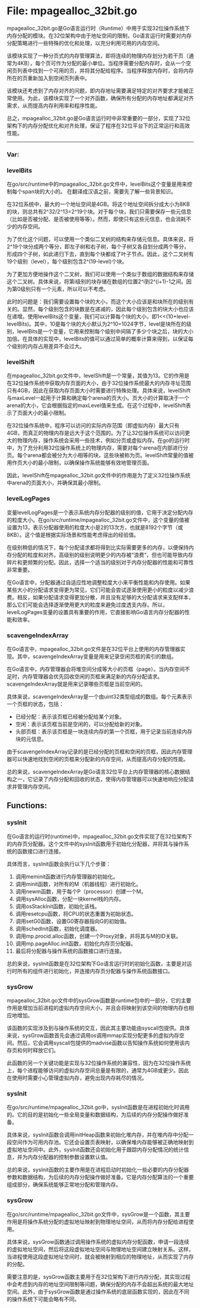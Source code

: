 # File: mpagealloc_32bit.go

mpagealloc_32bit.go是Go语言运行时（Runtime）中用于实现32位操作系统下内存分配的模块。在32位架构中由于地址空间的限制，Go语言运行时需要对内存分配策略进行一些特殊的优化和处理，以充分利用可用的内存空间。

该模块实现了一种分页式的内存管理算法，即将连续的物理内存划分为若干页（通常为4KB），每个页可作为分配的最小单位。当程序需要分配内存时，会从一个空闲页列表中找到一个可用的页，并将其分配给程序。当程序释放内存时，会将内存所在的页重新加入到空闲页列表中。

该模块还考虑到了内存对齐的问题，即内存地址需要满足特定的对齐要求才能被正常使用。为此，该模块实现了一个对齐函数，确保所有分配的内存地址都满足对齐需求，从而提高内存利用率和程序性能。

总之，mpagealloc_32bit.go是Go语言运行时中非常重要的一部分，实现了32位架构下的内存分配优化和对齐处理，保证了程序在32位平台下的正常运行和高效性能。




---

### Var:

### levelBits

在go/src/runtime中的mpagealloc_32bit.go文件中，levelBits这个变量是用来控制每个span块的大小的。 在翻译成汉语之前，需要先了解一些背景知识。

在32位系统中，最大的一个地址空间是4GB。将这个地址空间拆分成大小为8KB的块，则总共有2^32/2^13=2^19个块。对于每个块，我们只需要保存一些元信息（比如是否被分配、是否被使用等等）。然而，即使只有这些元信息，也会消耗不少的内存空间。

为了优化这个问题，可以使用一个类似二叉树的结构来存储元信息。具体来说，将2^19个块分成两个等分，即左子树和右子树，每个子树又各自划分成两个等分，形成四个子树，如此递归下去，直到每个块都成了叶子节点。因此，这个二叉树有19个级别（level），每个级别包含2^(19-level)个块。

为了更加方便地操作这个二叉树，我们可以使用一个类似于数组的数据结构来存储这个二叉树。具体来说，将第i级别的块存储在数组的位置2^i到2^(i+1)-1之间。因为第0级别只有一个元素，所以可以不考虑。

此时的问题是：我们需要设置每个块的大小，而这个大小应该是和块所在的级别有关的。显然，每个级别包含的块数是在递减的，因此每个级别包含的块大小也应该在递增。使用levelBits这个变量，我们可以计算每个块的大小，即1<<(10+level-levelBits)。其中，10是每个块的大小默认为2^10=1024字节，level是块所在的级别，levelBits是一个变量，它用来控制每个级别中间隔了多少个块之后，块的大小加倍。在具体的实现中，levelBits的值可以通过简单的概率计算来得到，以保证每个级别的内存占用差异不会过大。



### levelShift

在mpagealloc_32bit.go文件中，levelShift是一个常量，其值为13。它的作用是在32位操作系统中获取内存页面的大小，由于32位操作系统最大的内存寻址范围只有4GB，因此在获取内存页面大小时需要进行特殊处理。具体来说，levelShift与maxLevel一起用于计算和确定每个arena的页大小。页大小的计算取决于一个arena的大小，它会根据指定的maxLevel值来生成。在这个过程中，levelShift表示了页面大小的最小限制。

在32位操作系统中，程序可以访问的实际内存范围（即虚拟内存）最大只有4GB，而真正的物理内存是远大于这个范围的。为了让32位操作系统可以访问更大的物理内存，操作系统会采用一些技术，例如分页或虚拟内存。在go的运行时中，为了充分利用32位操作系统上的物理内存，需要对每个arena在内部进行分页。每个arena都会被分为大小相等的块，这些块被称为页。levelShift常量的值被用作页大小的最小限制，以确保操作系统能够有效地管理页面。

因此，levelShift在mpagealloc_32bit.go文件中的作用是为了定义32位操作系统中arena的页面大小，并确保其最小限制。



### levelLogPages

变量levelLogPages是一个表示系统内存分配器的级别的值，它用于决定分配内存的粒度大小。在go/src/runtime/mpagealloc_32bit.go文件中，这个变量的值被设置为13，表示分配器使用的粒度大小是2的13次方，也就是8192个字节（或8KB）。这个值是根据实际场景和性能考虑得出的经验值。

在级别稍低的情况下，每个分配请求都将得到比实际需要更多的内存，以便保持内存分配的粒度和对齐。高级别的级别说明更少的内存被“浪费”，但也可能导致内存碎片和更频繁的分配。因此，选择一个适当的级别对于内存分配器的性能和可靠性非常重要。

在Go语言中，分配器通过自适应性地调整粒度大小来平衡性能和内存使用。如果某些大小的分配请求变得更为常见，它们可能会尝试逐渐使用更小的粒度以减少浪费。相反，如果分配请求变得更加分散，并且没有足够的大分配请求来支配样本，那么它们可能会选择逐渐使用更大的粒度来避免过度透支内存。所以，levelLogPages变量的设置具有重要的作用，它直接影响Go语言内存分配器的性能和效率。



### scavengeIndexArray

在Go语言中，mpagealloc_32bit.go文件是在32位平台上使用的内存管理器实现。其中，scavengeIndexArray变量是用来记录空闲页框的索引的数组。

在Go语言中，内存管理器会将堆空间分成等大小的页框（page）。当内存空间不足时，内存管理器会优先回收空闲的页框来满足新的内存分配请求。scavengeIndexArray就是用来记录哪些页框是当前空闲的。

具体来说，scavengeIndexArray是一个由uint32类型组成的数组。每个元素表示一个页框的状态，包括：

- 已经分配：表示该页框已经被分配给某个对象。
- 空闲：表示该页框当前是空闲的，可以分配给新的对象。
- 头部页框：表示该页框是一块连续内存的第一个页框，用于记录当前连续内存块的元信息。

由于scavengeIndexArray记录的是已经分配的页框和空闲的页框，因此内存管理器可以快速地找到空闲的页框来分配新的内存空间，从而提高内存分配的性能。

总的来说，scavengeIndexArray是Go语言32位平台上内存管理器的核心数据结构之一，它记录了内存分配和回收的状态，使得内存管理器可以快速地响应分配请求并管理内存空间。



## Functions:

### sysInit

在Go语言的运行时(runtime)中，mpagealloc_32bit.go文件实现了在32位架构下的内存页分配器。这个文件中的sysInit函数用于初始化分配器，并将其与操作系统的函数接口进行连接。

具体而言，sysInit函数会执行以下几个步骤：

1. 调用meminit函数进行内存管理器的初始化。
2. 调用minit函数，对所有的M（机器线程）进行初始化。
3. 调用newm函数，用于每个P（processor）创建一个M。
4. 调用sysAlloc函数，分配一块kernel栈的内存。
5. 调用osStackInit函数，初始化该栈。
6. 调用resetcpu函数，将CPU的状态重置为初始状态。
7. 调用setG0函数，设置G0寄存器指向G的初始值。
8. 调用schedInit函数，初始化调度器。
9. 调用mp.procid.alloc函数，创建一个Proxy对象，并将其与M的ID关联。
10. 调用mp.pageAlloc.init函数，初始化内存页分配器。
11. 最后将分配器与操作系统的函数接口进行连接。

总的来说，sysInit函数是在32位架构下Go语言运行时的初始化函数，主要是对运行时所有的组件进行初始化，并连接内存页分配器与操作系统函数接口。



### sysGrow

mpagealloc_32bit.go文件中的sysGrow函数是runtime包中的一部分，它的主要作用是增加当前进程的虚拟内存空间大小，并且会将映射到该空间的物理内存也相应地增加。

该函数的实现涉及到与操作系统的交互，因此其主要功能由syscall包提供。具体来说，sysGrow函数首先会通过调用os调用mmap实现分配更多的虚拟内存空间。然后，它会调用syscall包提供的madvise函数以告知操作系统如何使用该内存页和何时释放它们。

此函数的另一个关键功能是实现与32位操作系统的兼容性，因为在32位操作系统上，每个进程能够访问的虚拟内存空间总量是有限的，通常为4GB或更少。因此在使用时需要小心管理虚拟内存，避免出现内存耗尽的情况。



### sysInit

在go/src/runtime/mpagealloc_32bit.go中，sysInit函数是在进程初始化时调用的。它的目的是初始化一些全局变量和数据结构，为后续的内存分配操作做好准备。

具体来说，sysInit函数会调用initHeap函数来初始化堆内存，并在堆内存中分配一段空间作为可用内存池。它还会设置页表映射，以确保堆内存能够被正确地映射到虚拟地址空间中。此外，sysInit函数还会初始化用于跟踪内存分配情况的统计信息，并为内存分配器的控制参数设置默认值。

总的来说，sysInit函数的主要作用是在进程启动时初始化一些必要的内存分配器参数和数据结构，为后续的内存分配操作做好准备。它是内存分配算法的一个重要组成部分，确保系统能够正常地分配和管理内存。



### sysGrow

在go/src/runtime/mpagealloc_32bit.go文件中，sysGrow是一个函数，其主要作用是将操作系统分配的虚拟地址映射到物理地址空间，从而将内存分配给进程使用。

具体来说，sysGrow函数通过调用操作系统的虚拟内存分配函数，申请一段连续的虚拟地址空间，然后将这段虚拟地址空间与物理地址空间建立映射关系。这样，当进程使用这段虚拟地址空间时，就会被映射到相应的物理地址，从而实现了内存的分配。

需要注意的是，sysGrow函数主要用于在32位架构下进行内存分配，其实现过程中会考虑到内存的地址空间限制等问题，确保分配的内存不会超出系统的最大地址空间。此外，由于sysGrow函数是通过操作系统的底层函数实现的，因此在不同的操作系统下可能会略有不同。



